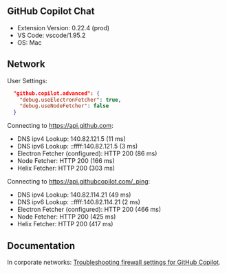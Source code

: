 ## GitHub Copilot Chat

- Extension Version: 0.22.4 (prod)
- VS Code: vscode/1.95.2
- OS: Mac

## Network

User Settings:

```json
  "github.copilot.advanced": {
    "debug.useElectronFetcher": true,
    "debug.useNodeFetcher": false
  }
```

Connecting to https://api.github.com:

- DNS ipv4 Lookup: 140.82.121.5 (11 ms)
- DNS ipv6 Lookup: ::ffff:140.82.121.5 (3 ms)
- Electron Fetcher (configured): HTTP 200 (86 ms)
- Node Fetcher: HTTP 200 (166 ms)
- Helix Fetcher: HTTP 200 (303 ms)

Connecting to https://api.githubcopilot.com/_ping:

- DNS ipv4 Lookup: 140.82.114.21 (49 ms)
- DNS ipv6 Lookup: ::ffff:140.82.114.21 (2 ms)
- Electron Fetcher (configured): HTTP 200 (466 ms)
- Node Fetcher: HTTP 200 (425 ms)
- Helix Fetcher: HTTP 200 (417 ms)

## Documentation

In corporate networks: [Troubleshooting firewall settings for GitHub Copilot](https://docs.github.com/en/copilot/troubleshooting-github-copilot/troubleshooting-firewall-settings-for-github-copilot).
